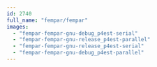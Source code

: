 ```yaml
---
id: 2740
full_name: "fempar/fempar"
images: 
  - "fempar-fempar-gnu-debug_p4est-serial"
  - "fempar-fempar-gnu-release_p4est-parallel"
  - "fempar-fempar-gnu-release_p4est-serial"
  - "fempar-fempar-gnu-debug_p4est-parallel"
---
```

